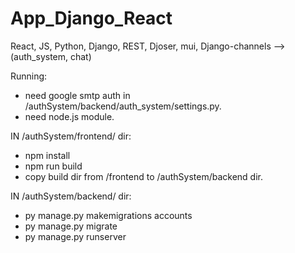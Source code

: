 # App_Django_React
React, JS, Python, Django, REST, Djoser, mui, Django-channels  -->  (auth_system, chat)

Running:
 * need google smtp auth in /authSystem/backend/auth_system/settings.py.
 * need node.js module.
 
IN /authSystem/frontend/ dir:
  - npm install
  - npm run build
  - copy build dir from /frontend to /authSystem/backend dir.

IN /authSystem/backend/ dir:
  - py manage.py makemigrations accounts 
  - py manage.py migrate
  - py manage.py runserver


